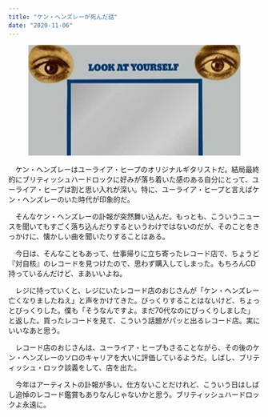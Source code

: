 ```yaml
---
title: "ケン・ヘンズレーが死んだ話"
date: "2020-11-06"
---
```


<figure>

![](assets/n30c07e021fcb_d57633253ed77e9070ee50f8f24b6a17.jpg)

</figure>

　ケン・ヘンズレーはユーライア・ヒープのオリジナルギタリストだ。結局最終的にブリティッシュハードロックに好みが落ち着いた感のある自分にとって、ユーライア・ヒープは割と思い入れが深い。特に、ユーライア・ヒープと言えばケン・ヘンズレーのいた時代が印象的だ。

　そんなケン・ヘンズレーの訃報が突然舞い込んだ。もっとも、こういうニュースを聞いてもすごく落ち込んだりするというわけではないのだが、そのことをきっかけに、懐かしい曲を聞いたりすることはある。

　今日は、そんなこともあって、仕事帰りに立ち寄ったレコード店で、ちょうど『対自核』のレコードを見つけたので、思わず購入してしまった。もちろんCD持っているんだけど、まあいいよね。

　レジに持っていくと、レジにいたレコード店のおじさんが「ケン・ヘンズレー亡くなりましたねえ」と声をかけてきた。びっくりすることはないけど、ちょっとびっくりした。僕も「そうなんですよ。まだ70代なのにびっくりしました」と返した。買ったレコードを見て、こういう話題がパッと出るレコード店。実にいいなあと思う。

　レコード店のおじさんは、ユーライア・ヒープもさることながら、その後のケン・ヘンズレーのソロのキャリアを大いに評価しているようだ。しばし、ブリティッシュ・ロック談義をして、店を出た。

　今年はアーティストの訃報が多い。仕方ないことだけれど、こういう日はしばし追悼のレコード鑑賞もありなんじゃないかと思う。ブリティッシュハードロックよ永遠に。
